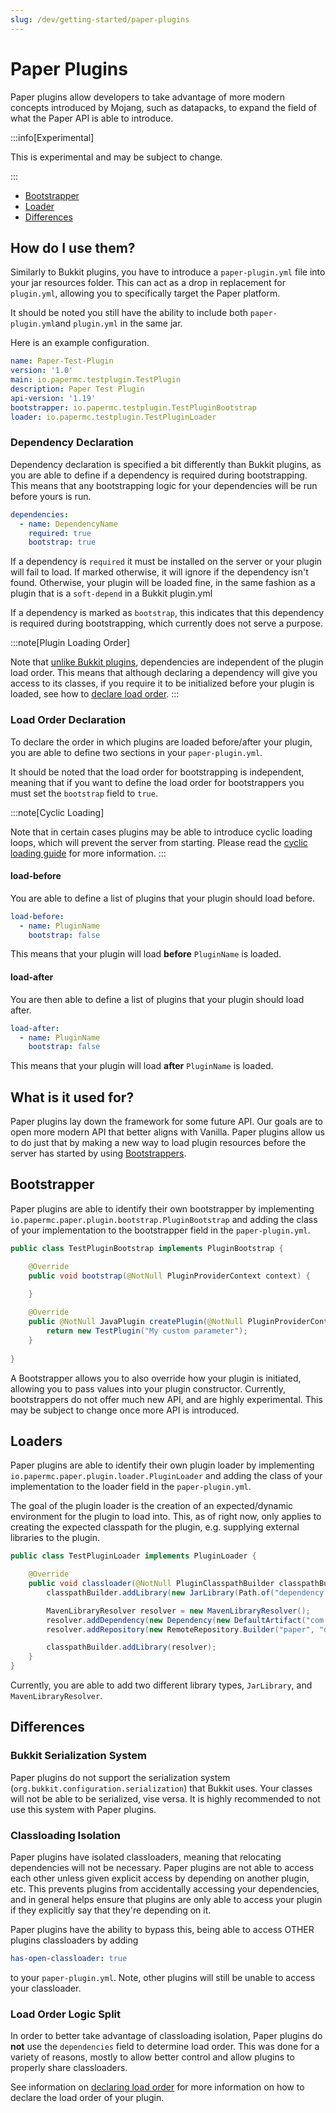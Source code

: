 ```yaml
---
slug: /dev/getting-started/paper-plugins
---
```


# Paper Plugins

Paper plugins allow developers to take advantage of more modern concepts introduced by Mojang, such as datapacks, to 
expand the field of what the Paper API is able to introduce.

:::info[Experimental]

This is experimental and may be subject to change.

:::

- [Bootstrapper](#bootstrapper)
- [Loader](#loaders)
- [Differences](#differences)

## How do I use them?
Similarly to Bukkit plugins, you have to introduce a ``paper-plugin.yml`` file into your jar resources folder.
This can act as a drop in replacement for ``plugin.yml``, allowing you to specifically target the Paper platform.

It should be noted you still have the ability to include both ``paper-plugin.yml``and ``plugin.yml`` in the same jar.

Here is an example configuration.
```yml
name: Paper-Test-Plugin
version: '1.0'
main: io.papermc.testplugin.TestPlugin
description: Paper Test Plugin
api-version: '1.19'
bootstrapper: io.papermc.testplugin.TestPluginBootstrap
loader: io.papermc.testplugin.TestPluginLoader
```

### Dependency Declaration

Dependency declaration is specified a bit differently than Bukkit plugins, as you are
able to define if a dependency is required during bootstrapping. This means that any bootstrapping
logic for your dependencies will be run before yours is run. 
```yml
dependencies:
  - name: DependencyName
    required: true
    bootstrap: true
```

If a dependency is ``required`` it must be installed on the server or your plugin will fail to load. If marked otherwise, it will
ignore if the dependency isn't found. 
Otherwise, your plugin will be loaded fine, in the same fashion as a plugin that is a ``soft-depend`` in a Bukkit plugin.yml

If a dependency is marked as ``bootstrap``, this indicates that this dependency is required during bootstrapping, which currently does not serve a purpose.

:::note[Plugin Loading Order]

Note that [unlike Bukkit plugins](#load-order-logic-split), dependencies are independent of the plugin load order. 
This means that although declaring a dependency will give you access to its classes, if you require it to be initialized before your plugin is loaded, see how to [declare load order](#load-order-declaration).
:::

### Load Order Declaration

To declare the order in which plugins are loaded before/after your plugin, you are able to define two sections in your ``paper-plugin.yml``.

It should be noted that the load order for bootstrapping is independent, meaning that if you want to define the load order for bootstrappers
you must set the ``bootstrap`` field to ``true``.

:::note[Cyclic Loading]

Note that in certain cases plugins may be able to introduce cyclic loading loops, which will prevent the server from starting.
Please read the [cyclic loading guide](docs-CN/paper/admin/reference/paper-plugins.md#cyclic-plugin-loading) for more information.
:::

#### load-before
You are able to define a list of plugins that your plugin should load before. 
```yml
load-before:
  - name: PluginName
    bootstrap: false
```
This means that your plugin will load **before** ``PluginName`` is loaded. 

#### load-after
You are then able to define a list of plugins that your plugin should load after.
```yml
load-after:
  - name: PluginName
    bootstrap: false
```
This means that your plugin will load **after** ``PluginName`` is loaded.

## What is it used for?
Paper plugins lay down the framework for some future API.
Our goals are to open more modern API that better aligns with Vanilla.
Paper plugins allow us to do just that by making a new way to load plugin resources
before the server has started by using [Bootstrappers](#bootstrapper).


## Bootstrapper
Paper plugins are able to identify their own bootstrapper by implementing ``io.papermc.paper.plugin.bootstrap.PluginBootstrap`` and adding
the class of your implementation to the bootstrapper field in the ``paper-plugin.yml``.
```java
public class TestPluginBootstrap implements PluginBootstrap {

    @Override
    public void bootstrap(@NotNull PluginProviderContext context) {
        
    }

    @Override
    public @NotNull JavaPlugin createPlugin(@NotNull PluginProviderContext context) {
        return new TestPlugin("My custom parameter");
    }
    
}
```
A Bootstrapper allows you to also override how your plugin is initiated, allowing you to pass values into your plugin constructor.
Currently, bootstrappers do not offer much new API, and are highly experimental. This may be subject to change once more API is introduced.

## Loaders
Paper plugins are able to identify their own plugin loader by implementing ``io.papermc.paper.plugin.loader.PluginLoader`` and adding
the class of your implementation to the loader field in the ``paper-plugin.yml``.

The goal of the plugin loader is the creation of an expected/dynamic environment for the plugin to load into. 
This, as of right now, only applies to creating the expected classpath for the plugin, e.g. supplying external libraries to the plugin.
```java
public class TestPluginLoader implements PluginLoader {

    @Override
    public void classloader(@NotNull PluginClasspathBuilder classpathBuilder) {
        classpathBuilder.addLibrary(new JarLibrary(Path.of("dependency.jar")));

        MavenLibraryResolver resolver = new MavenLibraryResolver();
        resolver.addDependency(new Dependency(new DefaultArtifact("com.example:example:version"), null));
        resolver.addRepository(new RemoteRepository.Builder("paper", "default", "https://repo.papermc.io/repository/maven-public/").build());

        classpathBuilder.addLibrary(resolver);
    }
}

```
Currently, you are able to add two different library types, ``JarLibrary``, and ``MavenLibraryResolver``.


## Differences 

### Bukkit Serialization System
Paper plugins do not support the serialization system (``org.bukkit.configuration.serialization``) that Bukkit uses. Your classes will not be able to be
serialized, vise versa. It is highly recommended to not use this system with Paper plugins.

### Classloading Isolation
Paper plugins have isolated classloaders, meaning that relocating dependencies will not be necessary. Paper plugins are not able to access each other unless given explicit access
by depending on another plugin, etc. This prevents plugins from accidentally accessing your dependencies, and in general helps ensure that plugins are only able to access your plugin
if they explicitly say that they're depending on it.

Paper plugins have the ability to bypass this, being able to access OTHER plugins classloaders by adding 
```yml
has-open-classloader: true
```
to your ``paper-plugin.yml``. Note, other plugins will still be unable to access your classloader.


### Load Order Logic Split
In order to better take advantage of classloading isolation, Paper plugins do **not** use the ``dependencies`` field to determine load order.
This was done for a variety of reasons, mostly to allow better control and allow plugins to properly share classloaders.

See information on [declaring load order](#load-order-declaration) for more information on how to declare the load order of your plugin.

